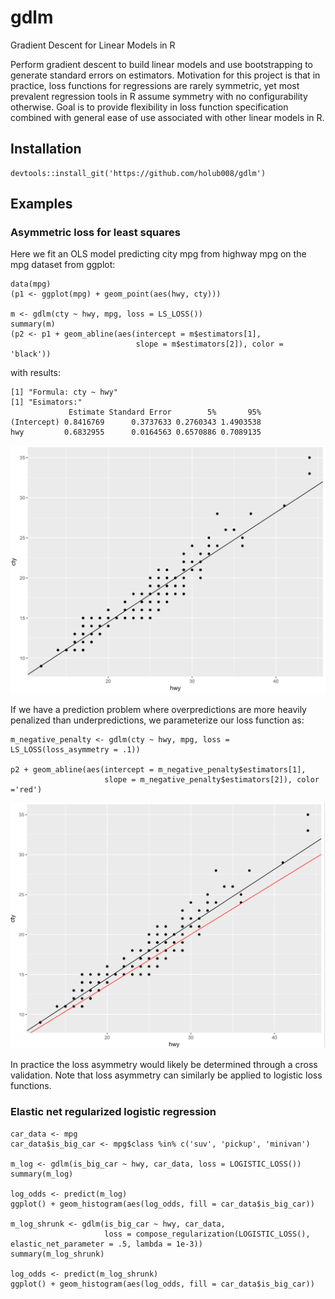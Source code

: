 # gdlm
Gradient Descent for Linear Models in R

Perform gradient descent to build linear models and use bootstrapping to generate standard errors on estimators. Motivation for this project is that in practice, loss functions for regressions are rarely symmetric, yet most prevalent regression tools in R assume symmetry with no configurability otherwise. Goal is to provide flexibility in loss function specification combined with general ease of use associated with other linear models in R.
## Installation
```
devtools::install_git('https://github.com/holub008/gdlm')
```

## Examples
### Asymmetric loss for least squares
Here we fit an OLS model predicting city mpg from highway mpg on the mpg dataset from ggplot:
```
data(mpg)
(p1 <- ggplot(mpg) + geom_point(aes(hwy, cty)))

m <- gdlm(cty ~ hwy, mpg, loss = LS_LOSS())
summary(m)
(p2 <- p1 + geom_abline(aes(intercept = m$estimators[1],
                            slope = m$estimators[2]), color = 'black'))
```
with results:
```
[1] "Formula: cty ~ hwy"
[1] "Esimators:"
             Estimate Standard Error        5%       95%
(Intercept) 0.8416769      0.3737633 0.2760343 1.4903538
hwy         0.6832955      0.0164563 0.6570886 0.7089135
```
![mpg_ls_fit](docs/images/mpg_ls_fit.png)

If we have a prediction problem where overpredictions are more heavily penalized than underpredictions, we parameterize our loss function as:
```
m_negative_penalty <- gdlm(cty ~ hwy, mpg, loss = LS_LOSS(loss_asymmetry = .1))

p2 + geom_abline(aes(intercept = m_negative_penalty$estimators[1],
                     slope = m_negative_penalty$estimators[2]), color ='red')
```
![mpg_underpred_fit](docs/images/mpg_ls_underpred_fit.png)

In practice the loss asymmetry would likely be determined through a cross validation. Note that loss asymmetry can similarly be applied to logistic loss functions.

### Elastic net regularized logistic regression
```
car_data <- mpg
car_data$is_big_car <- mpg$class %in% c('suv', 'pickup', 'minivan')

m_log <- gdlm(is_big_car ~ hwy, car_data, loss = LOGISTIC_LOSS())
summary(m_log)

log_odds <- predict(m_log)
ggplot() + geom_histogram(aes(log_odds, fill = car_data$is_big_car))

m_log_shrunk <- gdlm(is_big_car ~ hwy, car_data,
                     loss = compose_regularization(LOGISTIC_LOSS(), elastic_net_parameter = .5, lambda = 1e-3))
summary(m_log_shrunk)

log_odds <- predict(m_log_shrunk)
ggplot() + geom_histogram(aes(log_odds, fill = car_data$is_big_car))
```

